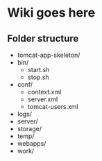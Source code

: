 
# Wiki goes here


## Folder structure
* tomcat-app-skeleton/
 * bin/
    * start.sh
    * stop.sh
 * conf/
    * context.xml
    * server.xml
    * tomcat-users.xml
 * logs/
 * server/
 * storage/
 * temp/
 * webapps/
 * work/
